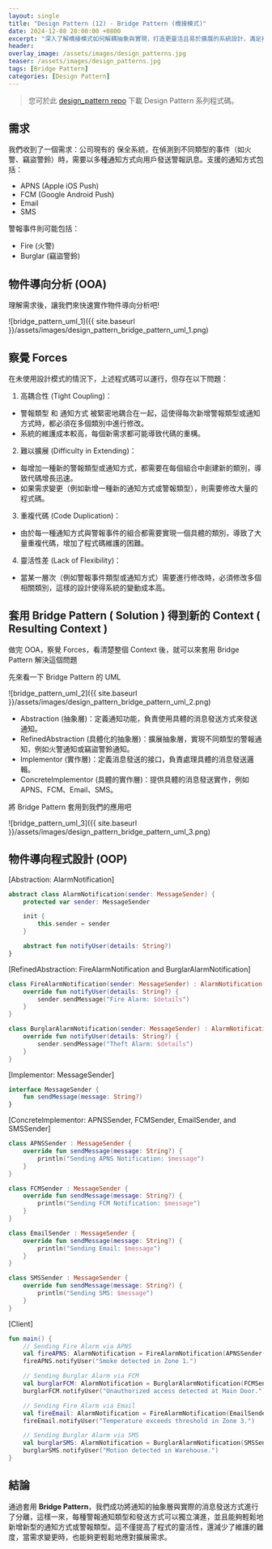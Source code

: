 ```yaml
---
layout: single
title: "Design Pattern (12) - Bridge Pattern (橋接模式)"
date: 2024-12-08 20:00:00 +0800
excerpt: "深入了解橋接模式如何解耦抽象與實現，打造更靈活且易於擴展的系統設計，滿足複雜需求的同時降低維護成本。"
header:
overlay_image: /assets/images/design_patterns.jpg
teaser: /assets/images/design_patterns.jpg
tags: [Bridge Pattern]
categories: [Design Pattern]
---
```


> 您可於此 [design_pattern repo](https://github.com/nickhuangcyh/design_pattern) 下載 Design Pattern 系列程式碼。

## 需求

我們收到了一個需求：公司現有的 保全系統，在偵測到不同類型的事件（如火警、竊盜警鈴）時，需要以多種通知方式向用戶發送警報訊息。支援的通知方式包括：

- APNS (Apple iOS Push)
- FCM (Google Android Push)
- Email
- SMS

警報事件則可能包括：

- Fire (火警)
- Burglar (竊盜警鈴)

## 物件導向分析 (OOA)

理解需求後，讓我們來快速實作物件導向分析吧!

![bridge_pattern_uml_1]({{ site.baseurl }}/assets/images/design_pattern_bridge_pattern_uml_1.png)

## 察覺 Forces

在未使用設計模式的情況下，上述程式碼可以運行，但存在以下問題：

1. 高耦合性 (Tight Coupling)：

- 警報類型 和 通知方式 被緊密地耦合在一起，這使得每次新增警報類型或通知方式時，都必須在多個類別中進行修改。
- 系統的維護成本較高，每個新需求都可能導致代碼的重構。

2. 難以擴展 (Difficulty in Extending)：

- 每增加一種新的警報類型或通知方式，都需要在每個組合中創建新的類別，導致代碼增長迅速。
- 如果需求變更（例如新增一種新的通知方式或警報類型），則需要修改大量的程式碼。

3. 重複代碼 (Code Duplication)：

- 由於每一種通知方式與警報事件的組合都需要實現一個具體的類別，導致了大量重複代碼，增加了程式碼維護的困難。

4. 靈活性差 (Lack of Flexibility)：

- 當某一層次（例如警報事件類型或通知方式）需要進行修改時，必須修改多個相關類別，這樣的設計使得系統的變動成本高。

## 套用 Bridge Pattern ( Solution ) 得到新的 Context ( Resulting Context )

做完 OOA，察覺 Forces，看清楚整個 Context 後，就可以來套用 Bridge Pattern 解決這個問題

先來看一下 Bridge Pattern 的 UML

![bridge_pattern_uml_2]({{ site.baseurl }}/assets/images/design_pattern_bridge_pattern_uml_2.png)

- Abstraction (抽象層)：定義通知功能，負責使用具體的消息發送方式來發送通知。
- RefinedAbstraction (具體化的抽象層)：擴展抽象層，實現不同類型的警報通知，例如火警通知或竊盜警鈴通知。
- Implementor (實作層)：定義消息發送的接口，負責處理具體的消息發送邏輯。
- ConcreteImplementor (具體的實作層)：提供具體的消息發送實作，例如 APNS、FCM、Email、SMS。

將 Bridge Pattern 套用到我們的應用吧

![bridge_pattern_uml_3]({{ site.baseurl }}/assets/images/design_pattern_bridge_pattern_uml_3.png)

## 物件導向程式設計 (OOP)

[Abstraction: AlarmNotification]

```kotlin
abstract class AlarmNotification(sender: MessageSender) {
    protected var sender: MessageSender

    init {
        this.sender = sender
    }

    abstract fun notifyUser(details: String?)
}
```

[RefinedAbstraction: FireAlarmNotification and BurglarAlarmNotification]

```kotlin
class FireAlarmNotification(sender: MessageSender) : AlarmNotification(sender) {
    override fun notifyUser(details: String?) {
        sender.sendMessage("Fire Alarm: $details")
    }
}

class BurglarAlarmNotification(sender: MessageSender) : AlarmNotification(sender) {
    override fun notifyUser(details: String?) {
        sender.sendMessage("Theft Alarm: $details")
    }
}
```

[Implementor: MessageSender]

```kotlin
interface MessageSender {
    fun sendMessage(message: String?)
}
```

[ConcreteImplementor: APNSSender, FCMSender, EmailSender, and SMSSender]

```kotlin
class APNSSender : MessageSender {
    override fun sendMessage(message: String?) {
        println("Sending APNS Notification: $message")
    }
}

class FCMSender : MessageSender {
    override fun sendMessage(message: String?) {
        println("Sending FCM Notification: $message")
    }
}

class EmailSender : MessageSender {
    override fun sendMessage(message: String?) {
        println("Sending Email: $message")
    }
}

class SMSSender : MessageSender {
    override fun sendMessage(message: String?) {
        println("Sending SMS: $message")
    }
}
```

[Client]

```kotlin
fun main() {
    // Sending Fire Alarm via APNS
    val fireAPNS: AlarmNotification = FireAlarmNotification(APNSSender())
    fireAPNS.notifyUser("Smoke detected in Zone 1.")

    // Sending Burglar Alarm via FCM
    val burglarFCM: AlarmNotification = BurglarAlarmNotification(FCMSender())
    burglarFCM.notifyUser("Unauthorized access detected at Main Door.")

    // Sending Fire Alarm via Email
    val fireEmail: AlarmNotification = FireAlarmNotification(EmailSender())
    fireEmail.notifyUser("Temperature exceeds threshold in Zone 3.")

    // Sending Burglar Alarm via SMS
    val burglarSMS: AlarmNotification = BurglarAlarmNotification(SMSSender())
    burglarSMS.notifyUser("Motion detected in Warehouse.")
}
```

## 結論

通過套用 **Bridge Pattern**，我們成功將通知的抽象層與實際的消息發送方式進行了分離，這樣一來，每種警報通知類型和發送方式可以獨立演進，並且能夠輕鬆地新增新型的通知方式或警報類型。這不僅提高了程式的靈活性，還減少了維護的難度，當需求變更時，也能夠更輕鬆地應對擴展需求。

